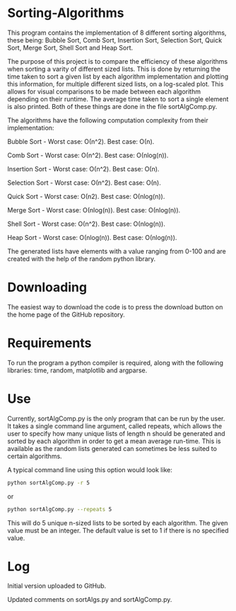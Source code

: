 # Sorting-Algorithms

This program contains the implementation of 8 different sorting algorithms, these being: Bubble Sort, Comb Sort, Insertion Sort, Selection Sort, Quick Sort, Merge Sort, Shell Sort and Heap Sort.

The purpose of this project is to compare the efficiency of these algorithms when sorting a varity of different sized lists. This is done by returning the time taken to sort a given list by each algorithm implementation and plotting this information, for multiple different sized lists, on a log-scaled plot. This allows for visual comparisons to be made between each algorithm depending on their runtime. The average time taken to sort a single element is also printed. Both of these things are done in the file sortAlgComp.py.


The algorithms have the following computation complexity from their implementation:

Bubble Sort - Worst case: О(n^2). Best case: О(n).

Comb Sort - Worst case: О(n^2). Best case: О(nlog(n)).

Insertion Sort - Worst case: О(n^2). Best case: О(n).

Selection Sort - Worst case: О(n^2). Best case: О(n).

Quick Sort - Worst case: О(n2). Best case: О(nlog(n)).

Merge Sort - Worst case: О(nlog(n)). Best case: О(nlog(n)).

Shell Sort - Worst case: О(n^2). Best case: О(nlog(n)).

Heap Sort - Worst case: О(nlog(n)). Best case: О(nlog(n)).


The generated lists have elements with a value ranging from 0-100 and are created with the help of the random python library.

# Downloading

The easiest way to download the code is to press the download button on the home page of the GitHub repository.

# Requirements

To run the program a python compiler is required, along with the following libraries: time, random, matplotlib and argparse.

# Use

Currently, sortAlgComp.py is the only program that can be run by the user. 
It takes a single command line argument, called repeats, which allows the user to specify how many unique lists of length n should be generated and sorted by each algorithm in order to get a mean average run-time. This is available as the random lists generated can sometimes be less suited to certain algorithms.

A typical command line using this option would look like:

```sh
python sortAlgComp.py -r 5
```

or 

```sh
python sortAlgComp.py --repeats 5
```

This will do 5 unique n-sized lists to be sorted by each algorithm. The given value must be an integer. The default value is set to 1 if there is no specified value. 

# Log

Initial version uploaded to GitHub.

Updated comments on sortAlgs.py and sortAlgComp.py.
